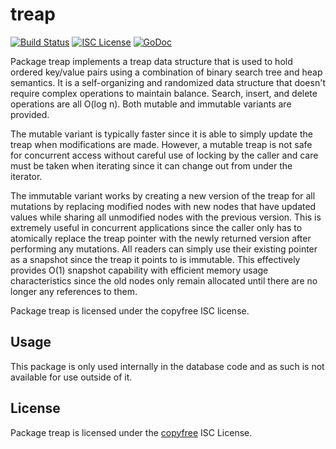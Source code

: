 treap
=====

[![Build Status](https://github.com/alexdcox/dashd-go/workflows/Build%20and%20Test/badge.svg)](https://github.com/btcsuite/btcd/actions)
[![ISC License](http://img.shields.io/badge/license-ISC-blue.svg)](http://copyfree.org)
[![GoDoc](https://pkg.go.dev/github.com/btcsuite/btcd/database/internal/treap?status.png)](https://pkg.go.dev/github.com/btcsuite/btcd/database/internal/treap)

Package treap implements a treap data structure that is used to hold ordered
key/value pairs using a combination of binary search tree and heap semantics.
It is a self-organizing and randomized data structure that doesn't require
complex operations to maintain balance. Search, insert, and delete
operations are all O(log n). Both mutable and immutable variants are provided.

The mutable variant is typically faster since it is able to simply update the
treap when modifications are made. However, a mutable treap is not safe for
concurrent access without careful use of locking by the caller and care must be
taken when iterating since it can change out from under the iterator.

The immutable variant works by creating a new version of the treap for all
mutations by replacing modified nodes with new nodes that have updated values
while sharing all unmodified nodes with the previous version. This is extremely
useful in concurrent applications since the caller only has to atomically
replace the treap pointer with the newly returned version after performing any
mutations. All readers can simply use their existing pointer as a snapshot
since the treap it points to is immutable. This effectively provides O(1)
snapshot capability with efficient memory usage characteristics since the old
nodes only remain allocated until there are no longer any references to them.

Package treap is licensed under the copyfree ISC license.

## Usage

This package is only used internally in the database code and as such is not
available for use outside of it.

## License

Package treap is licensed under the [copyfree](http://copyfree.org) ISC
License.
